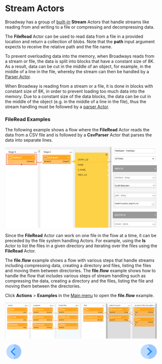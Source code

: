 # Stream Actors

Broadway has a group of [built-in](../04_built_in_actor_types.md) **Stream** Actors that handle streams like reading from and writing to a file or compressing and decompressing  data.  

The **FileRead** Actor can be used to read data from a file in a provided location and return a collection of blobs. Note that the **path** input argument expects to receive the relative path and the file name. 

To prevent overloading data into the memory, when Broadways reads from a stream or file, the data is split into blocks that have a constant size of 8K. As a result, data can be cut in the middle of an object, for example, in the middle of a line in the file, whereby the stream can then be handled by a [Parser Actor](03_parsers_actors.md). 
 
When Broadway is reading from a stream or a file, it is done in blocks with constant size of 8K, in order to prevent loading too much data into the memory. Due to a constant size of the data blocks, the data can be cut in the middle of the object (e.g. in the middle of a line in the file), thus the stream handling must be followed by a [parser Actor](03_parsers_actors.md). 

### FileRead Examples

The following example shows a flow where the **FileRead** Actor reads the data from a CSV file and is followed by a **CsvParser** Actor that parses the data into separate lines.

![image](../images/99_actors_02_1.PNG)



Since the **FileRead** Actor can work on one file in the flow at a time, it can be preceded by the file system handling Actors. For example, using the **ls** Actor to list the files in a given directory and iterating over the files using the **FileRead** Actor.

The **file.flow** example shows a flow with various steps that handle streams including compressing data, creating a directory and files, listing the files and moving them between directories.
The **file.flow** example shows how to handle the flow that includes various steps of stream handling such as compressing the data, creating a directory and the files, listing the file and moving them between the directories.

Click **Actions** > **Examples** in the [Main menu](../18_broadway_flow_window.md#main-menu) to open the **file.flow** example. 

![image](../images/99_actors_02_2.PNG)



[![Previous](/articles/images/Previous.png)](01_javascript_actor.md)[<img align="right" width="60" height="54" src="/articles/images/Next.png">](03_parsers_actors.md)

